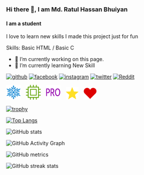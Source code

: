 ### Hi there 👋, I am Md. Ratul Hassan Bhuiyan 
#### I am a student 
I love to learn new skills 
I made this project just for fun

Skills:  Basic HTML / Basic C

- 🔭 I’m currently working on this page. 
- 🌱 I’m currently learning New Skill 


[<img src='https://cdn.jsdelivr.net/npm/simple-icons@3.0.1/icons/github.svg' alt='github' height='40'>](https://github.com/InnovateRatul)  [<img src='https://cdn.jsdelivr.net/npm/simple-icons@3.0.1/icons/facebook.svg' alt='facebook' height='40'>](https://www.facebook.com/InnovateRatul)  [<img src='https://cdn.jsdelivr.net/npm/simple-icons@3.0.1/icons/instagram.svg' alt='instagram' height='40'>](https://www.instagram.com/InnovateRatul/)  [<img src='https://cdn.jsdelivr.net/npm/simple-icons@3.0.1/icons/twitter.svg' alt='twitter' height='40'>](https://twitter.com/InnovateRatul)  [<img src='https://cdn.jsdelivr.net/npm/simple-icons@3.0.1/icons/reddit.svg' alt='Reddit' height='40'>](https://www.reddit.com/user/ratul212)  

<a href='https://archiveprogram.github.com/'><img src='https://raw.githubusercontent.com/acervenky/animated-github-badges/master/assets/acbadge.gif' width='40' height='40'></a> <a href='https://docs.github.com/en/developers'><img src='https://raw.githubusercontent.com/acervenky/animated-github-badges/master/assets/devbadge.gif' width='40' height='40'></a> <a href='https://github.com/pricing'><img src='https://raw.githubusercontent.com/acervenky/animated-github-badges/master/assets/pro.gif' width='40' height='40'></a> <a href='https://stars.github.com/'><img src='https://raw.githubusercontent.com/acervenky/animated-github-badges/master/assets/starbadge.gif' width='35' height='35'></a> <a href='https://docs.github.com/en/github/supporting-the-open-source-community-with-github-sponsors'><img src='https://raw.githubusercontent.com/acervenky/animated-github-badges/master/assets/sponsorbadge.gif' width='35' height='35'></a> 

[![trophy](https://github-profile-trophy.vercel.app/?username=InnovateRatul)](https://github.com/ryo-ma/github-profile-trophy)

[![Top Langs](https://github-readme-stats.vercel.app/api/top-langs/?username=InnovateRatul)](https://github.com/anuraghazra/github-readme-stats)

![GitHub stats](https://github-readme-stats.vercel.app/api?username=InnovateRatul&show_icons=true&count_private=true)  

![GitHub Activity Graph](https://activity-graph.herokuapp.com/graph?username=InnovateRatul)  

![GitHub metrics](https://metrics.lecoq.io/InnovateRatul)  

![GitHub streak stats](https://streak-stats.demolab.com/?user=InnovateRatul)  

